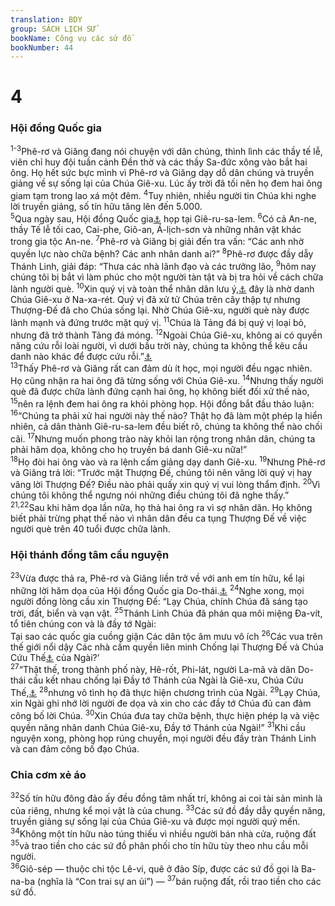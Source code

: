 ```yaml
---
translation: BDY
group: SÁCH LỊCH SỬ
bookName: Công vụ các sứ đồ 
bookNumber: 44
---
```


<div class="title"><h1>4</h1><h3>Hội đồng Quốc gia</h3></div>
<span class="verse cong_4_1 cong_4_2 cong_4_3"><sup>1-3</sup>Phê-rơ và Giăng đang nói chuyện với dân chúng, thình lình các thầy tế lễ, viên chỉ huy đội tuần cảnh Đền thờ và các thầy Sa-đức xông vào bắt hai ông. Họ hết sức bực mình vì Phê-rơ và Giăng dạy dỗ dân chúng và truyền giảng về sự sống lại của Chúa Giê-xu. Lúc ấy trời đã tối nên họ đem hai ông giam tạm trong lao xá một đêm. </span>
<span class="verse cong_4_4"><sup>4</sup>Tuy nhiên, nhiều người tin Chúa khi nghe lời truyền giảng, số tín hữu tăng lên đến 5.000.<br/></span>
<span class="verse cong_4_5"><sup>5</sup>Qua ngày sau, Hội đồng Quốc gia<a href="#" data-toggle="tooltip" data-placement="bottom" title="Nt các nhà lãnh đạo, các trưởng lão và thầy dạy luật">⚓</a> họp tại Giê-ru-sa-lem. </span>
<span class="verse cong_4_6"><sup>6</sup>Có cả An-ne, thầy Tế lễ tối cao, Cai-phe, Giô-an, Á-lịch-sơn và những nhân vật khác trong gia tộc An-ne. </span>
<span class="verse cong_4_7"><sup>7</sup>Phê-rơ và Giăng bị giải đến tra vấn: “Các anh nhờ quyền lực nào chữa bệnh? Các anh nhân danh ai?” </span>
<span class="verse cong_4_8"><sup>8</sup>Phê-rơ được đầy dẫy Thánh Linh, giải đáp: “Thưa các nhà lãnh đạo và các trưởng lão, </span>
<span class="verse cong_4_9"><sup>9</sup>hôm nay chúng tôi bị bắt vì làm phúc cho một người tàn tật và bị tra hỏi về cách chữa lành người què. </span>
<span class="verse cong_4_10"><sup>10</sup>Xin quý vị và toàn thể nhân dân lưu ý,<a href="#" data-toggle="tooltip" data-placement="bottom" title="Nt nhận biết">⚓</a> đây là nhờ danh Chúa Giê-xu ở Na-xa-rét. Quý vị đã xử tử Chúa trên cây thập tự nhưng Thượng-Đế đã cho Chúa sống lại. Nhờ Chúa Giê-xu, người què này được lành mạnh và đứng trước mặt quý vị. </span>
<span class="verse cong_4_11"><sup>11</sup>Chúa là Tảng đá bị quý vị loại bỏ, nhưng đã trở thành Tảng đá móng. </span>
<span class="verse cong_4_12"><sup>12</sup>Ngoài Chúa Giê-xu, không ai có quyền năng cứu rỗi loài người, vì dưới bầu trời này, chúng ta không thể kêu cầu danh nào khác để được cứu rỗi.”<a href="#" data-toggle="tooltip" data-placement="bottom" title="Con người chỉ có thể được cứu rỗi khi tin Chúa Giê-xu và nhân danh Ngài cầu nguyện với Thượng Đế.">⚓</a><br/></span>
<span class="verse cong_4_13"><sup>13</sup>Thấy Phê-rơ và Giăng rất can đảm dù ít học, mọi người đều ngạc nhiên. Họ cũng nhận ra hai ông đã từng sống với Chúa Giê-xu. </span>
<span class="verse cong_4_14"><sup>14</sup>Nhưng thấy người què đã được chữa lành đứng cạnh hai ông, họ không biết đối xử thế nào, </span>
<span class="verse cong_4_15"><sup>15</sup>nên ra lệnh đem hai ông ra khỏi phòng họp. Hội đồng bắt đầu thảo luận: </span>
<span class="verse cong_4_16"><sup>16</sup>“Chúng ta phải xử hai người này thế nào? Thật họ đã làm một phép lạ hiển nhiên, cả dân thành Giê-ru-sa-lem đều biết rõ, chúng ta không thể nào chối cãi. </span>
<span class="verse cong_4_17"><sup>17</sup>Nhưng muốn phong trào này khỏi lan rộng trong nhân dân, chúng ta phải hăm dọa, không cho họ truyền bá danh Giê-xu nữa!”<br/></span>
<span class="verse cong_4_18"><sup>18</sup>Họ đòi hai ông vào và ra lệnh cấm giảng dạy danh Giê-xu. </span>
<span class="verse cong_4_19"><sup>19</sup>Nhưng Phê-rơ và Giăng trả lời: “Trước mặt Thượng Đế, chúng tôi nên vâng lời quý vị hay vâng lời Thượng Đế? Điều nào phải quấy xin quý vị vui lòng thẩm định. </span>
<span class="verse cong_4_20"><sup>20</sup>Vì chúng tôi không thể ngưng nói những điều chúng tôi đã nghe thấy.”<br/></span>
<span class="verse cong_4_21 cong_4_22"><sup>21,22</sup>Sau khi hăm dọa lần nữa, họ thả hai ông ra vì sợ nhân dân. Họ không biết phải trừng phạt thế nào vì nhân dân đều ca tụng Thượng Đế về việc người què trên 40 tuổi được chữa lành.</span>
<div class="title"><h3>Hội thánh đồng tâm cầu nguyện</h3></div>
<span class="verse cong_4_23"><sup>23</sup>Vừa được thả ra, Phê-rơ và Giăng liền trở về với anh em tín hữu, kể lại những lời hăm dọa của Hội đồng Quốc gia Do-thái.<a href="#" data-toggle="tooltip" data-placement="bottom" title="Nt các thày trưởng tế và các trưởng lão">⚓</a> </span>
<span class="verse cong_4_24"><sup>24</sup>Nghe xong, mọi người đồng lòng cầu xin Thượng Đế: “Lạy Chúa, chính Chúa đã sáng tạo trời, đất, biển và vạn vật. </span>
<span class="verse cong_4_25"><sup>25</sup>Thánh Linh Chúa đã phán qua môi miệng Đa-vít, tổ tiên chúng con và là đầy tớ Ngài:<br/>Tại sao các quốc gia cuồng giận Các dân tộc âm mưu vô ích </span>
<span class="verse cong_4_26"><sup>26</sup>Các vua trên thế giới nổi dậy Các nhà cầm quyền liên minh Chống lại Thượng Đế và Chúa Cứu Thế<a href="#" data-toggle="tooltip" data-placement="bottom" title="Nt Đấng chịu xức dầu">⚓</a> của Ngài?’<br/></span>
<span class="verse cong_4_27"><sup>27</sup>“Thật thế, trong thành phố này, Hê-rốt, Phi-lát, người La-mã và dân Do-thái cấu kết nhau chống lại Đầy tớ Thánh của Ngài là Giê-xu, Chúa Cứu Thế,<a href="#" data-toggle="tooltip" data-placement="bottom" title="Nt Đấng chịu xức dầu">⚓</a> </span>
<span class="verse cong_4_28"><sup>28</sup>nhưng vô tình họ đã thực hiện chương trình của Ngài. </span>
<span class="verse cong_4_29"><sup>29</sup>Lạy Chúa, xin Ngài ghi nhớ lời người đe dọa và xin cho các đầy tớ Chúa đủ can đảm công bố lời Chúa.</span>
<span class="verse cong_4_30"><sup>30</sup>Xin Chúa đưa tay chữa bệnh, thực hiện phép lạ và việc quyền năng nhân danh Chúa Giê-xu, Đầy tớ Thánh của Ngài!” </span>
<span class="verse cong_4_31"><sup>31</sup>Khi cầu nguyện xong, phòng họp rúng chuyển, mọi người đều đầy tràn Thánh Linh và can đảm công bố đạo Chúa.</span>
<div class="title"><h3>Chia cơm xẻ áo</h3></div>
<span class="verse cong_4_32"><sup>32</sup>Số tín hữu đông đảo ấy đều đồng tâm nhất trí, không ai coi tài sản mình là của riêng, nhưng kể mọi vật là của chung. </span>
<span class="verse cong_4_33"><sup>33</sup>Các sứ đồ đầy dẫy quyền năng, truyền giảng sự sống lại của Chúa Giê-xu và được mọi người quý mến. </span>
<span class="verse cong_4_34"><sup>34</sup>Không một tín hữu nào túng thiếu vì nhiều người bán nhà cửa, ruộng đất </span>
<span class="verse cong_4_35"><sup>35</sup>và trao tiền cho các sứ đồ phân phối cho tín hữu tùy theo nhu cầu mỗi người.<br/></span>
<span class="verse cong_4_36"><sup>36</sup>Giô-sép — thuộc chi tộc Lê-vi, quê ở đảo Síp, được các sứ đồ gọi là Ba-na-ba (nghĩa là “Con trai sự an ủi”) — </span>
<span class="verse cong_4_37"><sup>37</sup>bán ruộng đất, rồi trao tiền cho các sứ đồ.</span>
